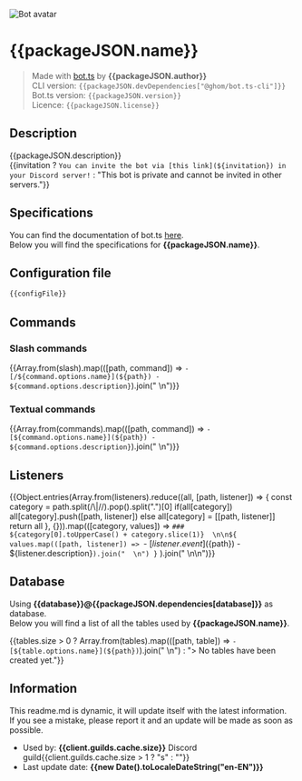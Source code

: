 ![Bot avatar]({{avatar}})

# {{packageJSON.name}}

> Made with [bot.ts](https://ghom.gitbook.io/bot-ts/) by **{{packageJSON.author}}**  
> CLI version: `{{packageJSON.devDependencies["@ghom/bot.ts-cli"]}}`  
> Bot.ts version: `{{packageJSON.version}}`  
> Licence: `{{packageJSON.license}}`

## Description

{{packageJSON.description}}  
{{invitation 
    ? `You can invite the bot via [this link](${invitation}) in your Discord server!` 
    : "This bot is private and cannot be invited in other servers."}}

## Specifications

You can find the documentation of bot.ts [here](https://ghom.gitbook.io/bot-ts/).  
Below you will find the specifications for **{{packageJSON.name}}**.  

## Configuration file

```ts
{{configFile}}
```

## Commands

### Slash commands

{{Array.from(slash).map(([path, command]) => `- [/${command.options.name}](${path}) - ${command.options.description}`).join("  \n")}}

### Textual commands

{{Array.from(commands).map(([path, command]) => `- [${command.options.name}](${path}) - ${command.options.description}`).join("  \n")}}

## Listeners

{{Object.entries(Array.from(listeners).reduce((all, [path, listener]) => {
    const category = path.split(/\\|\//).pop().split(".")[0]
    if(all[category]) all[category].push([path, listener])
    else all[category] = [[path, listener]]
    return all
}, {})).map(([category, values]) => `### ${category[0].toUpperCase() + category.slice(1)}  \n\n${
    values.map(([path, listener]) => `- [${listener.event}](${path}) - ${listener.description}`).join("  \n")
}` ).join("  \n\n")}}

## Database

Using **{{database}}@{{packageJSON.dependencies[database]}}** as database.  
Below you will find a list of all the tables used by **{{packageJSON.name}}**.

{{tables.size > 0 ? Array.from(tables).map(([path, table]) => `- [${table.options.name}](${path})`).join("  \n") : "> No tables have been created yet."}}

## Information

This readme.md is dynamic, it will update itself with the latest information.  
If you see a mistake, please report it and an update will be made as soon as possible.

- Used by: **{{client.guilds.cache.size}}** Discord guild{{client.guilds.cache.size > 1 ? "s" : ""}}
- Last update date: **{{new Date().toLocaleDateString("en-EN")}}**
